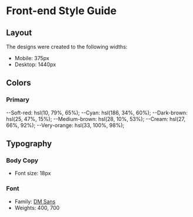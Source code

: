 # Front-end Style Guide

## Layout

The designs were created to the following widths:

- Mobile: 375px
- Desktop: 1440px

## Colors

### Primary

--Soft-red: hsl(10, 79%, 65%);
--Cyan: hsl(186, 34%, 60%);
--Dark-brown: hsl(25, 47%, 15%);
--Medium-brown: hsl(28, 10%, 53%);
--Cream: hsl(27, 66%, 92%);
--Very-orange: hsl(33, 100%, 98%);

## Typography

### Body Copy

- Font size: 18px

### Font

- Family: [DM Sans](https://fonts.google.com/specimen/DM+Sans)
- Weights: 400, 700

